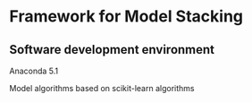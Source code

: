 # Framework for Model Stacking

## Software development environment
Anaconda 5.1

Model algorithms based on scikit-learn algorithms


